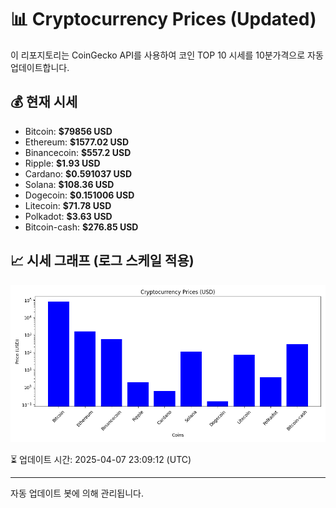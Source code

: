 
# 📊 Cryptocurrency Prices (Updated)

이 리포지토리는 CoinGecko API를 사용하여 코인 TOP 10 시세를 10분가격으로 자동 업데이트합니다.

## 💰 현재 시세
- Bitcoin: **$79856 USD**
- Ethereum: **$1577.02 USD**
- Binancecoin: **$557.2 USD**
- Ripple: **$1.93 USD**
- Cardano: **$0.591037 USD**
- Solana: **$108.36 USD**
- Dogecoin: **$0.151006 USD**
- Litecoin: **$71.78 USD**
- Polkadot: **$3.63 USD**
- Bitcoin-cash: **$276.85 USD**

## 📈 시세 그래프 (로그 스케일 적용)
![Crypto Prices](crypto_prices.png)

⏳ 업데이트 시간: 2025-04-07 23:09:12 (UTC)

---
자동 업데이트 봇에 의해 관리됩니다.
